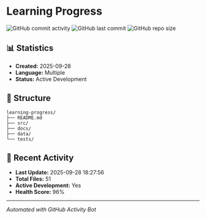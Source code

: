 # Learning Progress

![GitHub commit activity](https://img.shields.io/github/commit-activity/m/OldRav/learning-progress)
![GitHub last commit](https://img.shields.io/github/last-commit/OldRav/learning-progress)
![GitHub repo size](https://img.shields.io/github/repo-size/OldRav/learning-progress)

## 📊 Statistics

- **Created:** 2025-09-28
- **Language:** Multiple
- **Status:** Active Development

## 📁 Structure

```
learning-progress/
├── README.md
├── src/
├── docs/
├── data/
└── tests/
```




## 🚀 Recent Activity

- **Last Update:** 2025-09-28 18:27:56
- **Total Files:** 51
- **Active Development:** Yes
- **Health Score:** 96%

---
*Automated with GitHub Activity Bot*
